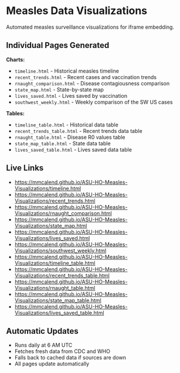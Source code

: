 # Measles Data Visualizations

Automated measles surveillance visualizations for iframe embedding.


## Individual Pages Generated

**Charts:**
- `timeline.html` - Historical measles timeline
- `recent_trends.html` - Recent cases and vaccination trends  
- `rnaught_comparison.html` - Disease contagiousness comparison
- `state_map.html` - State-by-state map
- `lives_saved.html` - Lives saved by vaccination
- `southwest_weekly.html` - Weekly comparison of the SW US cases

**Tables:**
- `timeline_table.html` - Historical data table
- `recent_trends_table.html` - Recent trends data table
- `rnaught_table.html` - Disease R0 values table
- `state_map_table.html` - State data table
- `lives_saved_table.html` - Lives saved data table

## Live Links


- https://mmcalend.github.io/ASU-HO-Measles-Visualizations/timeline.html
- https://mmcalend.github.io/ASU-HO-Measles-Visualizations/recent_trends.html  
- https://mmcalend.github.io/ASU-HO-Measles-Visualizations/rnaught_comparison.html
- https://mmcalend.github.io/ASU-HO-Measles-Visualizations/state_map.html
- https://mmcalend.github.io/ASU-HO-Measles-Visualizations/lives_saved.html
- https://mmcalend.github.io/ASU-HO-Measles-Visualizations/southwest_weekly.html
- https://mmcalend.github.io/ASU-HO-Measles-Visualizations/timeline_table.html
- https://mmcalend.github.io/ASU-HO-Measles-Visualizations/recent_trends_table.html
- https://mmcalend.github.io/ASU-HO-Measles-Visualizations/rnaught_table.html
- https://mmcalend.github.io/ASU-HO-Measles-Visualizations/state_map_table.html
- https://mmcalend.github.io/ASU-HO-Measles-Visualizations/lives_saved_table.html

## Automatic Updates

- Runs daily at 6 AM UTC
- Fetches fresh data from CDC and WHO
- Falls back to cached data if sources are down
- All pages update automatically

